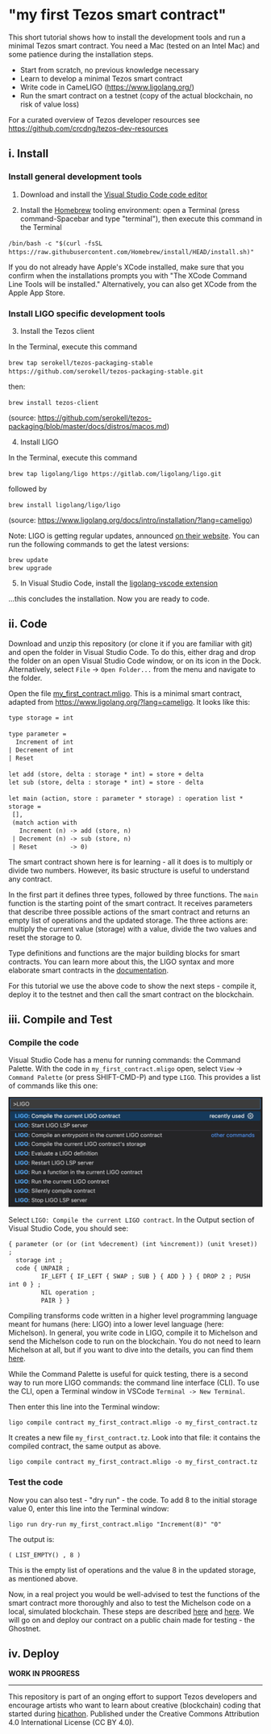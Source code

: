 # "my first Tezos smart contract"

This short tutorial shows how to install the development tools and run a minimal Tezos smart contract. You need a Mac (tested on an Intel Mac) and some patience during the installation steps.

- Start from scratch, no previous knowledge necessary 
- Learn to develop a minimal Tezos smart contract 
- Write code in CameLIGO (https://www.ligolang.org/)
- Run the smart contract on a testnet (copy of the actual blockchain, no risk of value loss)

For a curated overview of Tezos developer resources see https://github.com/crcdng/tezos-dev-resources

## i. Install

### Install general development tools 

1. Download and install the [Visual Studio Code code editor](https://code.visualstudio.com/)

2. Install the [Homebrew](https://brew.sh/) tooling environment: open a Terminal (press command-Spacebar and type "terminal"), then execute this command in the Terminal 

`/bin/bash -c "$(curl -fsSL https://raw.githubusercontent.com/Homebrew/install/HEAD/install.sh)"`

If you do not already have Apple's XCode installed, make sure that you confirm when the installations prompts you with "The XCode Command Line Tools will be installed." Alternatively, you can also get XCode from the Apple App Store.
### Install LIGO specific development tools 

3. Install the Tezos client 

In the Terminal, execute this command 

`brew tap serokell/tezos-packaging-stable https://github.com/serokell/tezos-packaging-stable.git`

then:

`brew install tezos-client`

(source: https://github.com/serokell/tezos-packaging/blob/master/docs/distros/macos.md)

4. Install LIGO 

In the Terminal, execute this command 

`brew tap ligolang/ligo https://gitlab.com/ligolang/ligo.git`

followed by

`brew install ligolang/ligo/ligo`

(source: https://www.ligolang.org/docs/intro/installation/?lang=cameligo)

Note: LIGO is getting regular updates, announced [on their website](https://ligolang.org/). You can run the following  commands to get the latest versions:  

```
brew update
brew upgrade
```

5. In Visual Studio Code, install the [ligolang-vscode extension](https://marketplace.visualstudio.com/items?itemName=ligolang-publish.ligo-vscode) 

...this concludes the installation. Now you are ready to code.

## ii. Code  

Download and unzip this repository (or clone it if you are familiar with git) and open the folder in Visual Studio Code. To do this, either drag and drop the folder on an open Visual Studio Code window, or on its icon in the Dock. Alternatively, select `File` -> `Open Folder...` from the menu and navigate to the folder. 

Open the file [my_first_contract.mligo](my_first_contract.mligo). This is a minimal smart contract, adapted from https://www.ligolang.org/?lang=cameligo. It looks like this: 

```ligo
type storage = int

type parameter =
  Increment of int
| Decrement of int
| Reset

let add (store, delta : storage * int) = store + delta
let sub (store, delta : storage * int) = store - delta

let main (action, store : parameter * storage) : operation list * storage =
 [],   
 (match action with
   Increment (n) -> add (store, n)
 | Decrement (n) -> sub (store, n)
 | Reset         -> 0)
```

The smart contract shown here is for learning - all it does is to multiply or divide two numbers. However, its basic structure is useful to understand any contract.

In the first part it defines three types, followed by three functions. The `main` function is the starting point of the smart contract. It receives parameters that describe three possible actions of the smart contract and returns an empty list of operations and the updated storage. The three actions are: multiply the current value (storage) with a value, divide the two values and reset the storage to 0.

Type definitions and functions are the major building blocks for smart contracts. You can learn more about this, the LIGO syntax and more elaborate smart contracts in the [documentation](https://www.ligolang.org/docs/intro/introduction?lang=cameligo). 

For this tutorial we use the above code to show the next steps - compile it, deploy it to the testnet and then call the smart contract on the blockchain.

## iii. Compile and Test

### Compile the code 
 
Visual Studio Code has a menu for running commands: the Command Palette. With the code in `my_first_contract.mligo` open, select `View` -> `Command Palette` (or press SHIFT-CMD-P) and type `LIGO`. This provides a list of commands like this one: 

![](images/vscode_ligo_commands.jpg)

Select `LIGO: Compile the current LIGO contract`. In the Output section of Visual Studio Code, you should see: 

```
{ parameter (or (or (int %decrement) (int %increment)) (unit %reset)) ;
  storage int ;
  code { UNPAIR ;
         IF_LEFT { IF_LEFT { SWAP ; SUB } { ADD } } { DROP 2 ; PUSH int 0 } ;
         NIL operation ;
         PAIR } }
```

Compiling transforms code written in a higher level programming language meant for humans (here: LIGO) into a lower level language (here: Michelson). In general, you write code in LIGO, compile it to Michelson and send the Michelson code to run on the blockchain. You do not need to learn Michelson at all, but if you want to dive into the details, you can find them [here](https://tezos.gitlab.io/active/michelson.html).

While the Command Palette is useful for quick testing, there is a second way to run more LIGO commands: the command line interface (CLI). To use the CLI, open a Terminal window in VSCode `Terminal -> New Terminal`.

Then enter this line into the Terminal window:

```
ligo compile contract my_first_contract.mligo -o my_first_contract.tz
```

It creates a new file `my_first_contract.tz`. Look into that file: it contains the compiled contract, the same output as above.

```
ligo compile contract my_first_contract.mligo -o my_first_contract.tz
```

### Test the code 

Now you can also test - "dry run" - the code. To add 8 to the initial storage value 0, enter this line into the Terminal window:

```
ligo run dry-run my_first_contract.mligo "Increment(8)" "0"
```

The output is:

```
( LIST_EMPTY() , 8 )
```

This is the empty list of operations and the value 8 in the updated storage, as mentioned above.

Now, in a real project you would be well-advised to test the functions of the smart contract more thoroughly and also to test the Michelson code on a local, simulated blockchain. These steps are described [here](https://ligolang.org/docs/tutorials/getting-started?lang=cameligo#test-the-code-with-ligo-test-framework) and [here](https://ligolang.org/docs/tutorials/getting-started?lang=cameligo#testing-the-michelson-contract). We will go on and deploy our contract on a public chain made for testing - the Ghostnet.

## iv. Deploy 

**WORK IN PROGRESS** 

---

This repository is part of an onging effort to support Tezos developers and encourage artists who want to learn about creative (blockchain)   coding that started during [hicathon](https://hicathon.xyz/). Published under the Creative Commons Attribution 4.0 International License (CC BY 4.0).
